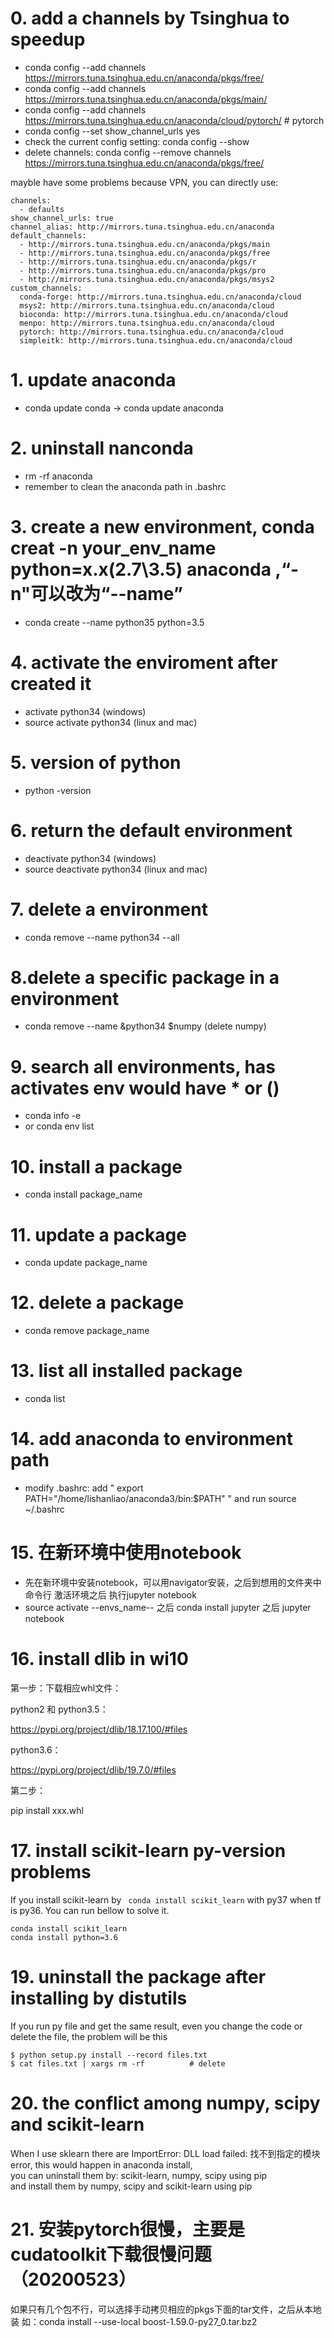 # 0. add a channels by Tsinghua to speedup
* conda config --add channels https://mirrors.tuna.tsinghua.edu.cn/anaconda/pkgs/free/
* conda config --add channels https://mirrors.tuna.tsinghua.edu.cn/anaconda/pkgs/main/
* conda config --add channels https://mirrors.tuna.tsinghua.edu.cn/anaconda/cloud/pytorch/ # pytorch
* conda config --set show_channel_urls yes
* check the current config setting: conda config --show
* delete channels: conda config --remove channels https://mirrors.tuna.tsinghua.edu.cn/anaconda/pkgs/free/

mayble have some problems because VPN, you can directly use:
```shell
channels:
  - defaults
show_channel_urls: true
channel_alias: http://mirrors.tuna.tsinghua.edu.cn/anaconda
default_channels:
  - http://mirrors.tuna.tsinghua.edu.cn/anaconda/pkgs/main
  - http://mirrors.tuna.tsinghua.edu.cn/anaconda/pkgs/free
  - http://mirrors.tuna.tsinghua.edu.cn/anaconda/pkgs/r
  - http://mirrors.tuna.tsinghua.edu.cn/anaconda/pkgs/pro
  - http://mirrors.tuna.tsinghua.edu.cn/anaconda/pkgs/msys2
custom_channels:
  conda-forge: http://mirrors.tuna.tsinghua.edu.cn/anaconda/cloud
  msys2: http://mirrors.tuna.tsinghua.edu.cn/anaconda/cloud
  bioconda: http://mirrors.tuna.tsinghua.edu.cn/anaconda/cloud
  menpo: http://mirrors.tuna.tsinghua.edu.cn/anaconda/cloud
  pytorch: http://mirrors.tuna.tsinghua.edu.cn/anaconda/cloud
  simpleitk: http://mirrors.tuna.tsinghua.edu.cn/anaconda/cloud
  ```

# 1. update anaconda
* conda update conda -> conda update anaconda

# 2. uninstall nanconda
* rm -rf anaconda
* remember to clean the anaconda path in .bashrc

# 3. create a new environment, conda creat -n your_env_name python=x.x(2.7\3.5) anaconda ,“-n"可以改为“--name”
* conda create --name python35 python=3.5

# 4. activate the enviroment after created it
* activate python34 (windows)
* source activate python34 (linux and mac)

# 5. version of python
* python -version

# 6. return the default environment
* deactivate python34 (windows)
* source deactivate python34 (linux and mac)

# 7. delete a environment
* conda remove --name python34 --all

# 8.delete a specific package in a environment
* conda remove --name &python34 $numpy (delete numpy)

# 9. search all environments, has activates env would have * or ()
* conda info -e
* or conda env list

# 10. install a package
* conda install package_name

# 11. update a package
* conda update package_name

# 12. delete a package
* conda remove package_name

# 13. list all installed package
* conda list

# 14. add anaconda to environment path
* modify .bashrc: add "  export PATH="/home/lishanliao/anaconda3/bin:$PATH"  " and run source ~/.bashrc

# 15. 在新环境中使用notebook
* 先在新环境中安装notebook，可以用navigator安装，之后到想用的文件夹中命令行 激活环境之后 执行jupyter notebook
* source activate --envs_name-- 之后 conda install jupyter 之后 jupyter notebook

# 16. install dlib in wi10
第一步：下载相应whl文件：

python2 和 python3.5：

https://pypi.org/project/dlib/18.17.100/#files

python3.6：

https://pypi.org/project/dlib/19.7.0/#files

第二步：

pip install xxx.whl

# 17. install scikit-learn py-version problems
If you install scikit-learn by ``` conda install scikit_learn``` with py37 when tf is py36. You can run bellow to solve it.
```shell
conda install scikit_learn
conda install python=3.6
```

# 19. uninstall the package after installing by distutils
If you run py file and get the same result, even you change the code or delete the file, the problem will be this
```shell
$ python setup.py install --record files.txt
$ cat files.txt | xargs rm -rf          # delete
```

# 20. the conflict among numpy, scipy and scikit-learn
When I use sklearn there are ImportError: DLL load failed: 找不到指定的模块 error, this would happen in anaconda install,  
you can uninstall them by: scikit-learn, numpy, scipy using pip  
and install them by numpy, scipy and scikit-learn using pip  

# 21. 安装pytorch很慢，主要是cudatoolkit下载很慢问题（20200523）
如果只有几个包不行，可以选择手动拷贝相应的pkgs下面的tar文件，之后从本地装
如：conda install --use-local  boost-1.59.0-py27_0.tar.bz2
